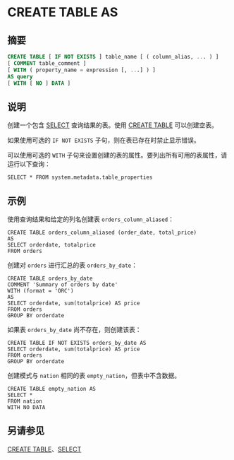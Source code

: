 
# CREATE TABLE AS

## 摘要

``` sql
CREATE TABLE [ IF NOT EXISTS ] table_name [ ( column_alias, ... ) ]
[ COMMENT table_comment ]
[ WITH ( property_name = expression [, ...] ) ]
AS query
[ WITH [ NO ] DATA ]
```

## 说明

创建一个包含 [SELECT](./select.md) 查询结果的表。使用 [CREATE TABLE](./create-table.md) 可以创建空表。

如果使用可选的 `IF NOT EXISTS` 子句，则在表已存在时禁止显示错误。

可以使用可选的 `WITH` 子句来设置创建的表的属性。要列出所有可用的表属性，请运行以下查询：

    SELECT * FROM system.metadata.table_properties

## 示例

使用查询结果和给定的列名创建表 `orders_column_aliased`：

    CREATE TABLE orders_column_aliased (order_date, total_price)
    AS
    SELECT orderdate, totalprice
    FROM orders

创建对 `orders` 进行汇总的表 `orders_by_date`：

    CREATE TABLE orders_by_date
    COMMENT 'Summary of orders by date'
    WITH (format = 'ORC')
    AS
    SELECT orderdate, sum(totalprice) AS price
    FROM orders
    GROUP BY orderdate

如果表 `orders_by_date` 尚不存在，则创建该表：

    CREATE TABLE IF NOT EXISTS orders_by_date AS
    SELECT orderdate, sum(totalprice) AS price
    FROM orders
    GROUP BY orderdate

创建模式与 `nation` 相同的表 `empty_nation`，但表中不含数据。

    CREATE TABLE empty_nation AS
    SELECT *
    FROM nation
    WITH NO DATA

## 另请参见

[CREATE TABLE](./create-table.md)、[SELECT](./select.md)